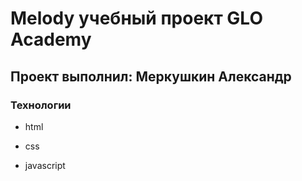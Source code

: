 # Melody учебный проект GLO Academy
## Проект выполнил: Меркушкин Александр
### Технологии
- html

- css

- javascript
